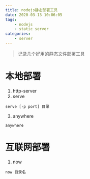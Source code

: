 ```yaml
---
title: nodejs静态部署工具
date: 2020-03-13 10:06:05
tags:
    - nodejs
    - static server
categories:
    - server
---
```


> 记录几个好用的静态文件部署工具

# 本地部署
1. http-server
2. serve
``` shell
serve [-p port] 目录
```
3. anywhere
``` shell
anywhere
```

# 互联网部署
1. now

``` shell
now 目录名
```
